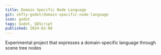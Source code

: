```yaml
---
title: Domain Specific Node Language
git: shfty-godot/domain-specific-node-language
icon: godot
tags: Godot, GDScript
published: 2024-02-08
---
```


Experimental project that expresses a domain-specific language through scene tree nodes

